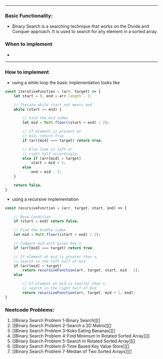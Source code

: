 ----
### Basic Functionality: 
- Binary Search is a searching technique that works on the Divide and Conquer approach. It is used to search for any element in a sorted array.

### When to implement
- 
----
### How to implement
- using a while loop the basic implementation looks like
``` js
const iterativeFunction = (arr, target) => {
    let start = 0, end = arr.length - 1;

    // Iterate while start not meets end
    while (start <= end) {

        // Find the mid index
        let mid = Math.floor((start + end) / 2);

        // If element is present at 
        // mid, return True
        if (arr[mid] === target) return true;

        // Else look in left or 
        // right half accordingly
        else if (arr[mid] < target)
            start = mid + 1;
        else
            end = mid - 1;
    }

    return false;
}

```
- using a recursive implementation
``` js
const recursiveFunction = (arr, target, start, end) => {

    // Base Condition
    if (start > end) return false;

    // Find the middle index
    let mid = Math.floor((start + end) / 2);

    // Compare mid with given key x
    if (arr[mid] === target) return true;

    // If element at mid is greater than x,
    // search in the left half of mid
    if (arr[mid] > target)
        return recursiveFunction(arr, target, start, mid - 1);
    else

        // If element at mid is smaller than x,
        // search in the right half of mid
        return recursiveFunction(arr, target, mid + 1, end);
}
```

### Neetcode Problems: 
1. [[Binary Search Problem 1-Binary Search]][]
2. [[Binary Search Problem 2-Search a 2D Matrix]][]
3. [[Binary Search Problem 3-Koko Eating Bananas]][]
4. [[Binary Search Problem 4-Find Minimum In Rotated Sorted Array]][]
5. [[Binary Search Problem 5-Search In Rotated Sorted Array]][]
6. [[Binary Search Problem 6-Time Based Key Value Store]][]
7. [[Binary Search Problem 7-Median of Two Sorted Arrays]][]

